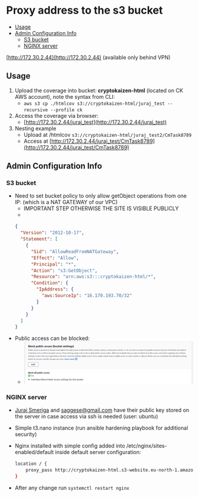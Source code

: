 # Proxy address to the s3 bucket

<!-- toc -->

- [Usage](#usage)
- [Admin Configuration Info](#admin-configuration-info)
  * [S3 bucket](#s3-bucket)
  * [NGINX server](#nginx-server)

<!-- tocstop -->

[http://172.30.2.44](http://172.30.2.44) (available only behind VPN)

## Usage

1. Upload the coverage into bucket: **cryptokaizen-html** (located on CK AWS
   account), note the syntax from CLI:
   - `aws s3 cp ./htmlcov s3://cryptokaizen-html/juraj_test --recursive --profile ck`
2. Access the coverage via browser:
   - [http://172.30.2.44/juraj_test](http://172.30.2.44/juraj_test)
3. Nesting example
   - Upload at /htmlcov `s3://cryptokaizen-html/juraj_test2/CmTask8789`
   - Access at
     [http://172.30.2.44/juraj_test/CmTask8789](http://172.30.2.44/juraj_test/CmTask8789)

## Admin Configuration Info

### S3 bucket

- Need to set bucket policy to only allow getObject operations from one IP:
  (which is a NAT GATEWAY of our VPC)
  - IMPORTANT STEP OTHERWISE THE SITE IS VISIBLE PUBLICLY
  -
  ```json
  {
    "Version": "2012-10-17",
    "Statement": [
      {
        "Sid": "AllowReadFromNATGateway",
        "Effect": "Allow",
        "Principal": "*",
        "Action": "s3:GetObject",
        "Resource": "arn:aws:s3:::cryptokaizen-html/*",
        "Condition": {
          "IpAddress": {
            "aws:SourceIp": "16.170.193.70/32"
          }
        }
      }
    ]
  }
  ```
- Public access can be blocked:
  - ![NGINX server](Tools_htmlcov_server_figs/image1.png)

### NGINX server

- [Juraj Smeriga](mailto:juraj.smeriga@simkoit.com) and
  [saggese@gmail.com](mailto:saggese@gmail.com) have their public key stored on
  the server in case access via ssh is needed (user: ubuntu)
- Simple t3.nano instance (run ansible hardening playbook for additional
  security)
- Nginx installed with simple config added into /etc/nginx/sites-enabled/default
  inside default server configuration:

  ```bash
  location / {
      proxy_pass http://cryptokaizen-html.s3-website.eu-north-1.amazonaws.com/;
  }
  ```

- After any change run `systemctl restart nginx`

